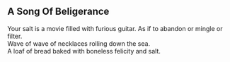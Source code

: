A Song Of Beligerance
---------------------
Your salt is a movie filled with furious guitar. As if to abandon or mingle or filter.  
Wave of wave of necklaces rolling down the sea.  
A loaf of bread baked with boneless felicity and salt.  
